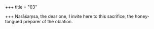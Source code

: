 +++
title = "03"

+++
 Narāśaṃsa, the dear one, I invite here to this sacrifice,
the honey-tongued preparer of the oblation.